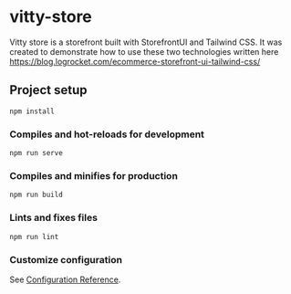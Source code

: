# vitty-store

Vitty store is a storefront built with StorefrontUI and Tailwind CSS. It was created to demonstrate how to use these two technologies written here https://blog.logrocket.com/ecommerce-storefront-ui-tailwind-css/

## Project setup
```
npm install
```

### Compiles and hot-reloads for development
```
npm run serve
```

### Compiles and minifies for production
```
npm run build
```

### Lints and fixes files
```
npm run lint
```

### Customize configuration
See [Configuration Reference](https://cli.vuejs.org/config/).
